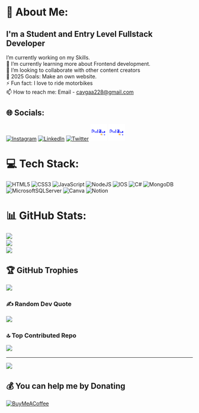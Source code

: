 # 💫 About Me:

## I'm a Student and Entry Level Fullstack Developer

I’m currently working on my Skills.<br>🌱 I’m currently learning more about Frontend development.<br>👯 I’m looking to collaborate with other content creators<br>🥅 2025 Goals: Make an own website.<br>⚡ Fun fact: I love to ride motorbikes<br>📫 How to reach me: Email - cavgaa228@gmail.com


## 🌐 Socials:
[![Instagram](https://img.shields.io/badge/Instagram-%23E4405F.svg?logo=Instagram&logoColor=white)](https://instagram.com/https://instagram.com/tolgaacavgaa) [![LinkedIn](https://img.shields.io/badge/LinkedIn-%230077B5.svg?logo=linkedin&logoColor=white)](https://linkedin.com/in/https://linkedin.com/in/tolgaacavgaa) [![Twitter](https://img.shields.io/badge/Twitter-%231DA1F2.svg?logo=Twitter&logoColor=white)](https://twitter.com/https://twitter.com/tcavgaa) 
[![website](./img/patika-logo.png)](https://app.patika.dev/tcavgaa#gh-dark-mode-only)
[![website](./img/patika-logo.png)](https://app.patika.dev/tcavgaa#gh-light-mode-only)
&nbsp;&nbsp;

# 💻 Tech Stack:
![HTML5](https://img.shields.io/badge/html5-%23E34F26.svg?style=flat&logo=html5&logoColor=white) ![CSS3](https://img.shields.io/badge/css3-%231572B6.svg?style=flat&logo=css3&logoColor=white) ![JavaScript](https://img.shields.io/badge/javascript-%23323330.svg?style=flat&logo=javascript&logoColor=%23F7DF1E) ![NodeJS](https://img.shields.io/badge/node.js-6DA55F?style=flat&logo=node.js&logoColor=white)  ![IOS](https://img.shields.io/badge/IOS-%2320232a.svg?style=flat&logo=apple&logoColor=white) ![C#](https://img.shields.io/badge/c%23-%23239120.svg?style=flat&logo=c-sharp&logoColor=white) ![MongoDB](https://img.shields.io/badge/MongoDB-%234ea94b.svg?style=flat&logo=mongodb&logoColor=white)  ![MicrosoftSQLServer](https://img.shields.io/badge/Microsoft%20SQL%20Sever-CC2927?style=flat&logo=microsoft%20sql%20server&logoColor=white)  ![Canva](https://img.shields.io/badge/Canva-%2300C4CC.svg?style=flat&logo=Canva&logoColor=white) ![Notion](https://img.shields.io/badge/Notion-%23000000.svg?style=flat&logo=notion&logoColor=white) 

# 📊 GitHub Stats:
![](https://github-readme-stats.vercel.app/api?username=Cavga1903&theme=dark&hide_border=false&include_all_commits=true&count_private=false)<br/>
![](https://github-readme-streak-stats.herokuapp.com/?user=Cavga1903&theme=dark&hide_border=false)<br/>
![](https://github-readme-stats.vercel.app/api/top-langs/?username=Cavga1903&theme=dark&hide_border=false&include_all_commits=true&count_private=false&layout=compact)

## 🏆 GitHub Trophies
![](https://github-profile-trophy.vercel.app/?username=Cavga1903&theme=matrix&no-frame=false&no-bg=false&margin-w=4)

### ✍️ Random Dev Quote
![](https://quotes-github-readme.vercel.app/api?type=horizontal&theme=radical)

### 🔝 Top Contributed Repo
![](https://github-contributor-stats.vercel.app/api?username=Cavga1903&limit=5&theme=gruvbox&combine_all_yearly_contributions=true)

---
[![](https://visitcount.itsvg.in/api?id=Cavga1903&icon=2&color=3)](https://visitcount.itsvg.in)

  ## 💰 You can help me by Donating
  [![BuyMeACoffee](https://img.shields.io/badge/Buy%20Me%20a%20Coffee-ffdd00?style=for-the-badge&logo=buy-me-a-coffee&logoColor=black)](https://buymeacoffee.com/cavga228) 




[html]: https://app.patika.dev/courses/html
[git]: https://app.patika.dev/courses/git
[vscode]: https://app.patika.dev/courses/visual-studio-code-kullanimi
[jsplaylist]: https://app.patika.dev/courses/javascript
[cssplaylist]: https://app.patika.dev/courses/css
[reactplaylist]: https://app.patika.dev/courses/react-native
